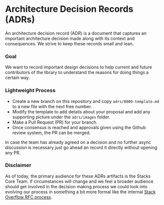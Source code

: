 # Architecture Decision Records (ADRs)
An architecture decision record (ADR) is a document that captures an important architecture decision made along with its context and consequences. We strive to keep these records small and lean.

### Goal
We want to record important design decisions to help current and future contributors of the library to understand the reasons for doing things a certain way.

### Lightweight Process

- Create a new branch on this repository and copy `adrs/0000-template.md` to a new file with the next free number.
- Modify the template to add details about your proposal and add any supporting picture under the `adrs/images` folder.
- Make a Pull Request (PR) for your branch.
- Once consensus is reached and approvals given using the Github review system, the PR can be merged.

In case the team has already agreed on a decision and no further async discussion is necessary just go ahead an record it directly without opening any PR.

### Disclaimer

As of today, the primary audience for these ADRs artifacts is the Stacks Core Team. If circumstances will change and we feel a broader audience should get involved in the decision making process we could look into evolving our process in something a bit more formal like the internal [Stack Overflow RFC process](https://github.com/StackEng/StackOverflow/blob/master/docs/rfcs/0001-lightweight-rfc-process.md).

